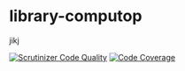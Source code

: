 # library-computop
jikj


[![Scrutinizer Code Quality](https://scrutinizer-ci.com/g/FATCHIP-GmbH/library-computop/badges/quality-score.png?b=master&s=1afb4e6d2b09e0e77884c164514f102af636d087)](https://scrutinizer-ci.com/g/FATCHIP-GmbH/library-computop/?branch=master)
[![Code Coverage](https://scrutinizer-ci.com/g/FATCHIP-GmbH/library-computop/badges/coverage.png?b=master&s=aac0470518b542c75a6f4da084dacf9390582823)](https://scrutinizer-ci.com/g/FATCHIP-GmbH/library-computop/?branch=master)